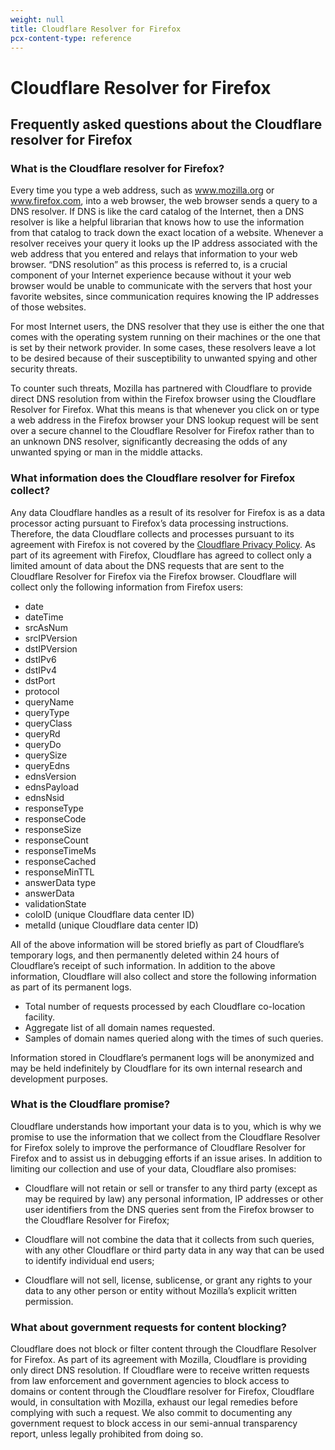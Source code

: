 ```yaml
---
weight: null
title: Cloudflare Resolver for Firefox
pcx-content-type: reference
---
```


# Cloudflare Resolver for Firefox

## Frequently asked questions about the Cloudflare resolver for Firefox

### What is the Cloudflare resolver for Firefox?

Every time you type a web address, such as www.mozilla.org or www.firefox.com, into a web browser, the web browser sends a query to a DNS resolver. If DNS is like the card catalog of the Internet, then a DNS resolver is like a helpful librarian that knows how to use the information from that catalog to track down the exact location of a website. Whenever a resolver receives your query it looks up the IP address associated with the web address that you entered and relays that information to your web browser. “DNS resolution” as this process is referred to, is a crucial component of your Internet experience because without it your web browser would be unable to communicate with the servers that host your favorite websites, since communication requires knowing the IP addresses of those websites.

For most Internet users, the DNS resolver that they use is either the one that comes with the operating system running on their machines or the one that is set by their network provider. In some cases, these resolvers leave a lot to be desired because of their susceptibility to unwanted spying and other security threats.

To counter such threats, Mozilla has partnered with Cloudflare to provide direct DNS resolution from within the Firefox browser using the Cloudflare Resolver for Firefox. What this means is that whenever you click on or type a web address in the Firefox browser your DNS lookup request will be sent over a secure channel to the Cloudflare Resolver for Firefox rather than to an unknown DNS resolver, significantly decreasing the odds of any unwanted spying or man in the middle attacks.

### What information does the Cloudflare resolver for Firefox collect?

Any data Cloudflare handles as a result of its resolver for Firefox is as a data processor acting pursuant to Firefox’s data processing instructions. Therefore, the data Cloudflare collects and processes pursuant to its agreement with Firefox is not covered by the [Cloudflare Privacy Policy](https://www.cloudflare.com/privacypolicy/). As part of its agreement with Firefox, Cloudflare has agreed to collect only a limited amount of data about the DNS requests that are sent to the Cloudflare Resolver for Firefox via the Firefox browser. Cloudflare will collect only the following information from Firefox users:

- date
- dateTime
- srcAsNum
- srcIPVersion
- dstIPVersion
- dstIPv6
- dstIPv4
- dstPort
- protocol
- queryName
- queryType
- queryClass
- queryRd
- queryDo
- querySize
- queryEdns
- ednsVersion
- ednsPayload
- ednsNsid
- responseType
- responseCode
- responseSize
- responseCount
- responseTimeMs
- responseCached
- responseMinTTL
- answerData type
- answerData
- validationState
- coloID (unique Cloudflare data center ID)
- metalId (unique Cloudflare data center ID)

All of the above information will be stored briefly as part of Cloudflare’s temporary logs, and then permanently deleted within 24 hours of Cloudflare’s receipt of such information. In addition to the above information, Cloudflare will also collect and store the following information as part of its permanent logs.

- Total number of requests processed by each Cloudflare co-location facility.
- Aggregate list of all domain names requested.
- Samples of domain names queried along with the times of such queries.

Information stored in Cloudflare’s permanent logs will be anonymized and may be held indefinitely by Cloudflare for its own internal research and development purposes.

### What is the Cloudflare promise?

Cloudflare understands how important your data is to you, which is why we promise to use the information that we collect from the Cloudflare Resolver for Firefox solely to improve the performance of Cloudflare Resolver for Firefox and to assist us in debugging efforts if an issue arises. In addition to limiting our collection and use of your data, Cloudflare also promises:

- Cloudflare will not retain or sell or transfer to any third party (except as may be required by law) any personal information, IP addresses or other user identifiers from the DNS queries sent from the Firefox browser to the Cloudflare Resolver for Firefox;

- Cloudflare will not combine the data that it collects from such queries, with any other Cloudflare or third party data in any way that can be used to identify individual end users;

- Cloudflare will not sell, license, sublicense, or grant any rights to your data to any other person or entity without Mozilla’s explicit written permission.

### What about government requests for content blocking?

Cloudflare does not block or filter content through the Cloudflare Resolver for Firefox. As part of its agreement with Mozilla, Cloudflare is providing only direct DNS resolution. If Cloudflare were to receive written requests from law enforcement and government agencies to block access to domains or content through the Cloudflare resolver for Firefox, Cloudflare would, in consultation with Mozilla, exhaust our legal remedies before complying with such a request. We also commit to documenting any government request to block access in our semi-annual transparency report, unless legally prohibited from doing so.
